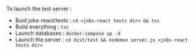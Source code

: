 To launch the test server :

- Buid jobs-react/tests : ```cd <jobs-react tests dir> && tsc``` 
- Build everything : ```tsc```
- Launch databases : ```docker-compose up -d```
- Launch the server : ```cd dist/test && nodemon server.js <jobs-react tests dir>```
